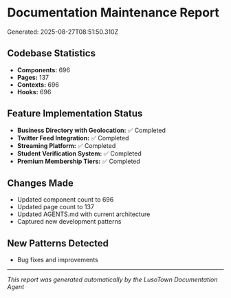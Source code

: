 # Documentation Maintenance Report
Generated: 2025-08-27T08:51:50.310Z

## Codebase Statistics
- **Components:** 696
- **Pages:** 137
- **Contexts:** 696
- **Hooks:** 696

## Feature Implementation Status
- **Business Directory with Geolocation:** ✅ Completed
- **Twitter Feed Integration:** ✅ Completed
- **Streaming Platform:** ✅ Completed
- **Student Verification System:** ✅ Completed
- **Premium Membership Tiers:** ✅ Completed

## Changes Made
- Updated component count to 696
- Updated page count to 137
- Updated AGENTS.md with current architecture
- Captured new development patterns

## New Patterns Detected
- Bug fixes and improvements

---
*This report was generated automatically by the LusoTown Documentation Agent*
